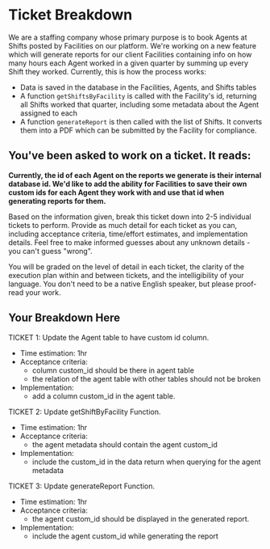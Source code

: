 # Ticket Breakdown

We are a staffing company whose primary purpose is to book Agents at Shifts posted by Facilities on our platform. We're working on a new feature which will generate reports for our client Facilities containing info on how many hours each Agent worked in a given quarter by summing up every Shift they worked. Currently, this is how the process works:

- Data is saved in the database in the Facilities, Agents, and Shifts tables
- A function `getShiftsByFacility` is called with the Facility's id, returning all Shifts worked that quarter, including some metadata about the Agent assigned to each
- A function `generateReport` is then called with the list of Shifts. It converts them into a PDF which can be submitted by the Facility for compliance.

## You've been asked to work on a ticket. It reads:

**Currently, the id of each Agent on the reports we generate is their internal database id. We'd like to add the ability for Facilities to save their own custom ids for each Agent they work with and use that id when generating reports for them.**

Based on the information given, break this ticket down into 2-5 individual tickets to perform. Provide as much detail for each ticket as you can, including acceptance criteria, time/effort estimates, and implementation details. Feel free to make informed guesses about any unknown details - you can't guess "wrong".

You will be graded on the level of detail in each ticket, the clarity of the execution plan within and between tickets, and the intelligibility of your language. You don't need to be a native English speaker, but please proof-read your work.

## Your Breakdown Here

TICKET 1: Update the Agent table to have custom id column.

- Time estimation: 1hr
- Acceptance criteria:
  - column custom_id should be there in agent table
  - the relation of the agent table with other tables should not be broken
- Implementation:
  - add a column custom_id in the agent table.

TICKET 2: Update getShiftByFacility Function.

- Time estimation: 1hr
- Acceptance criteria:
  - the agent metadata should contain the agent custom_id
- Implementation:
  - include the custom_id in the data return when querying for the agent metadata

TICKET 3: Update generateReport Function.

- Time estimation: 1hr
- Acceptance criteria:
  - the agent custom_id should be displayed in the generated report.
- Implementation:
  - include the agent custom_id while generating the report
